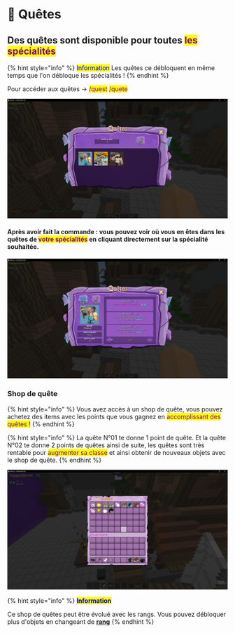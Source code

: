 # 📜 Quêtes

## Des quêtes sont disponible pour toutes <mark style="color:purple;">les spécialités</mark>

{% hint style="info" %}
<mark style="color:blue;">Information</mark> Les quêtes ce débloquent en même temps que l'on débloque les spécialités !
{% endhint %}

Pour accéder aux quêtes -> <mark style="color:purple;">/quest</mark> <mark style="color:purple;">/quete</mark>&#x20;

![Interface de /classe](<../.gitbook/assets/image (27).png>)

#### Après avoir fait la commande : vous pouvez voir où vous en êtes dans les quêtes de <mark style="color:purple;">votre spécialités</mark> en cliquant directement sur la spécialité souhaitée.

![Interface de /classe dans la spécialité Mineur](<../.gitbook/assets/image (45).png>)

### Shop de quête

{% hint style="info" %}
Vous avez accès à un shop de quête, vous pouvez achetez des items avec les points que vous gagnez en <mark style="color:purple;">accomplissant des quêtes !</mark>
{% endhint %}

{% hint style="info" %}
La quête N°01 te donne 1 point de quête. Et la quête N°02 te donne 2 points de quêtes ainsi de suite, les quêtes sont très rentable pour <mark style="color:purple;">augmenter sa classe</mark> et ainsi obtenir de nouveaux objets avec le shop de quête.
{% endhint %}

![](<../.gitbook/assets/image (37).png>)

{% hint style="info" %}
<mark style="color:blue;">**Information**</mark>

Ce shop de quêtes peut être évolué avec les rangs. Vous pouvez débloquer plus d'objets en changeant de [**rang**](les-classes.md#les-rangs)&#x20;
{% endhint %}
